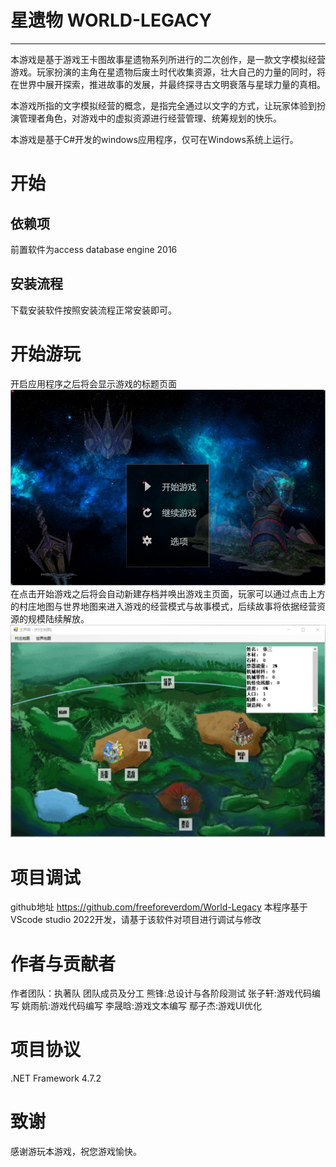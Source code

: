 # 星遗物 WORLD-LEGACY
---
本游戏是基于游戏王卡图故事星遗物系列所进行的二次创作，是一款文字模拟经营游戏。玩家扮演的主角在星遗物后废土时代收集资源，壮大自己的力量的同时，将在世界中展开探索，推进故事的发展，并最终探寻古文明衰落与星球力量的真相。

本游戏所指的文字模拟经营的概念，是指完全通过以文字的方式，让玩家体验到扮演管理者角色，对游戏中的虚拟资源进行经营管理、统筹规划的快乐。

本游戏是基于C#开发的windows应用程序，仅可在Windows系统上运行。

# 开始
## 依赖项
前置软件为access database engine 2016

## 安装流程
下载安装软件按照安装流程正常安装即可。

# 开始游玩
开启应用程序之后将会显示游戏的标题页面
![标题页面](标题页面.png)
在点击开始游戏之后将会自动新建存档并唤出游戏主页面，玩家可以通过点击上方的村庄地图与世界地图来进入游戏的经营模式与故事模式，后续故事将依据经营资源的规模陆续解放。
![游戏主页面](经营模式.png)

# 项目调试
github地址 https://github.com/freeforeverdom/World-Legacy
本程序基于VScode studio 2022开发，请基于该软件对项目进行调试与修改

# 作者与贡献者
作者团队：执著队
团队成员及分工
熊锋:总设计与各阶段测试
张子轩:游戏代码编写
姚雨航:游戏代码编写
李晟晗:游戏文本编写
鄢子杰:游戏UI优化

# 项目协议
.NET Framework 4.7.2

# 致谢
感谢游玩本游戏，祝您游戏愉快。